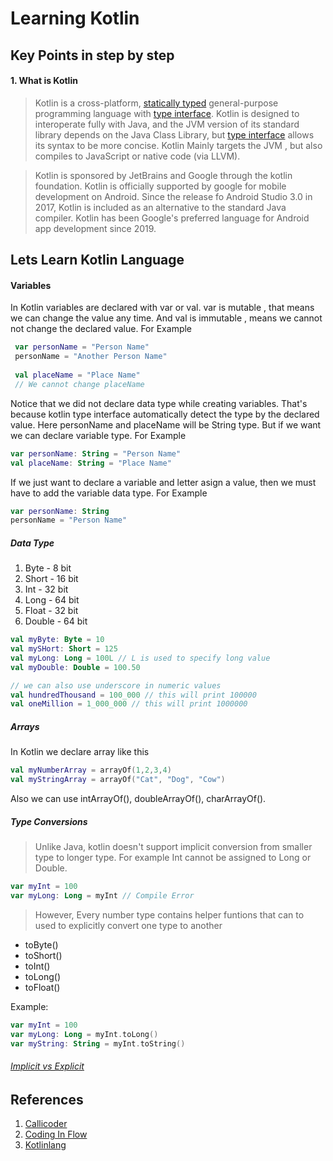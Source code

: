 # Learning Kotlin 

## Key Points in step by step 



#### 1. What is Kotlin

> Kotlin is a cross-platform, [statically typed](https://www.youtube.com/watch?v=8aWvIwtnK4Q) general-purpose programming language with [type interface](https://medium.com/jay-tillu/type-inference-in-kotlin-how-things-exactly-works-behind-the-scenes-8d20730876a0).
Kotlin is designed to interoperate fully with Java, and the JVM version of its standard library depends on the Java Class Library, but [type interface](https://medium.com/jay-tillu/type-inference-in-kotlin-how-things-exactly-works-behind-the-scenes-8d20730876a0) allows its syntax to be more concise. Kotlin Mainly targets the JVM , but also compiles to JavaScript
or native code (via LLVM).

> Kotlin is sponsored by JetBrains and Google through the kotlin foundation. Kotlin is officially supported by google for mobile development on Android. Since the release fo Android Studio 3.0 in 2017, Kotlin is included as an alternative to the standard Java compiler.
Kotlin has been Google's preferred language for Android app development since 2019.   


## Lets Learn Kotlin Language

#### Variables


In Kotlin variables are declared with var or val. var is mutable , that means we can change the value any time. And val is immutable
, means we cannot not change the declared value. For Example


```kotlin
 var personName = "Person Name"
 personName = "Another Person Name"
 
 val placeName = "Place Name"
 // We cannot change placeName
```

Notice that we did not declare data type while creating variables. That's because kotlin type interface automatically detect the type by the declared value.
Here personName and placeName will be String type. But if we want we can declare variable type. For Example

```kotlin
var personName: String = "Person Name"
val placeName: String = "Place Name"
```

If we just want to declare a variable and letter asign a value, then we must have to add the variable data type. For Example

```kotlin
var personName: String
personName = "Person Name"
```

##### Data Type

1. Byte - 8 bit
2. Short - 16 bit
3. Int - 32 bit
4. Long - 64 bit
5. Float - 32 bit
6. Double - 64 bit

```kotlin
val myByte: Byte = 10
val mySHort: Short = 125
val myLong: Long = 100L // L is used to specify long value
val myDouble: Double = 100.50

// we can also use underscore in numeric values
val hundredThousand = 100_000 // this will print 100000
val oneMillion = 1_000_000 // this will print 1000000 

```

##### Arrays

In Kotlin we declare array like this

```kotlin
val myNumberArray = arrayOf(1,2,3,4)
val myStringArray = arrayOf("Cat", "Dog", "Cow")
```
Also we can use intArrayOf(), doubleArrayOf(), charArrayOf(). 


##### Type Conversions

> Unlike Java, kotlin doesn't support implicit conversion from smaller type to longer type. For example Int cannot be assigned to Long or Double. 
```kotlin
var myInt = 100
var myLong: Long = myInt // Compile Error
```

> However, Every number type contains helper funtions that can to used to explicitly convert one type to another


* toByte()
* toShort()
* toInt()
* toLong()
* toFloat() 

Example: 

```kotlin
var myInt = 100
var myLong: Long = myInt.toLong() 
var myString: String = myInt.toString()
```
######  [Implicit vs Explicit](https://www.quora.com/What-is-meant-by-implicit-and-explicit-in-programming)





## References
1. [Callicoder](https://www.callicoder.com/kotlin-variables-data-types/)
2. [Coding In Flow](https://www.youtube.com/playlist?list=PLrnPJCHvNZuAIbejjZA1kGfLeA8ZpICB2)
3. [Kotlinlang](https://kotlinlang.org/docs/reference/)